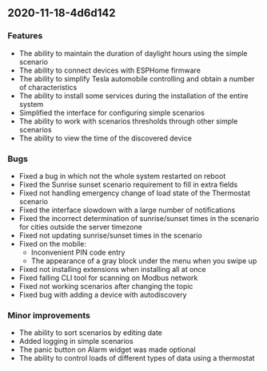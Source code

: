 ## 2020-11-18-4d6d142

### Features
- The ability to maintain the duration of daylight hours using the simple scenario
- The ability to connect devices with ESPHome firmware
- The ability to simplify Tesla automobile controlling and obtain a number of characteristics
- The ability to install some services during the installation of the entire system
- Simplified the interface for configuring simple scenarios
- The ability to work with scenarios thresholds through other simple scenarios
- The ability to view the time of the discovered device

### Bugs
- Fixed a bug in which not the whole system restarted on reboot
- Fixed the Sunrise sunset scenario requirement to fill in extra fields
- Fixed not handling emergency change of load state of the Thermostat scenario
- Fixed the interface slowdown with a large number of notifications
- Fixed the incorrect determination of sunrise/sunset times in the scenario for cities outside the server timezone
- Fixed not updating sunrise/sunset times in the scenario
- Fixed on the mobile:
    - Inconvenient PIN code entry
    - The appearance of a gray block under the menu when you swipe up
- Fixed not installing extensions when installing all at once
- Fixed falling CLI tool for scanning on Modbus network
- Fixed not working scenarios after changing the topic
- Fixed bug with adding a device with autodiscovery

### Minor improvements
- The ability to sort scenarios by editing date
- Added logging in simple scenarios
- The panic button on Alarm widget was made optional
- The ability to control loads of different types of data using a thermostat